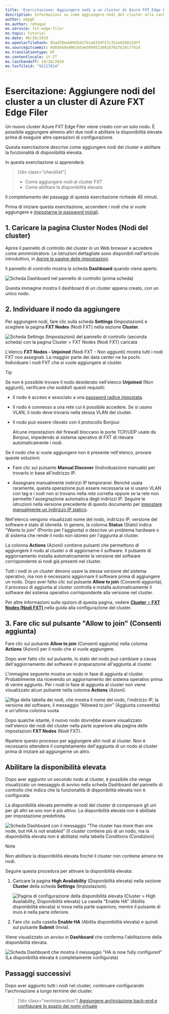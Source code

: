 ```yaml
---
title: 'Esercitazione: Aggiungere nodi a un cluster di Azure FXT Edge Filer'
description: Informazioni su come aggiungere nodi del cluster alla cache di archiviazione di Azure FXT Edge Filer e su come abilitare la funzionalità Disponibilità elevata.
author: ekpgh
ms.author: rohogue
ms.service: fxt-edge-filer
ms.topic: tutorial
ms.date: 06/20/2019
ms.openlocfilehash: 85ad78eeb095b427b1a6334f57c351e926022dff
ms.sourcegitcommit: 8d8deb9a406165de5050522681b782fb2917762d
ms.translationtype: HT
ms.contentlocale: it-IT
ms.lasthandoff: 10/20/2020
ms.locfileid: "92217814"
---
```

# <a name="tutorial-add-cluster-nodes-to-an-azure-fxt-edge-filer-cluster"></a>Esercitazione: Aggiungere nodi del cluster a un cluster di Azure FXT Edge Filer

Un nuovo cluster Azure FXT Edge Filer viene creato con un solo nodo. È possibile aggiungere almeno altri due nodi e abilitare la disponibilità elevata prima di eseguire altre operazioni di configurazione.

Questa esercitazione descrive come aggiungere nodi del cluster e abilitare la funzionalità di disponibilità elevata.

In questa esercitazione si apprenderà:

> [!div class="checklist"]
>
> * Come aggiungere nodi al cluster FXT
> * Come abilitare la disponibilità elevata

Il completamento dei passaggi di questa esercitazione richiede 45 minuti.

Prima di iniziare questa esercitazione, accendere i nodi che si vuole aggiungere e [impostarne le password iniziali](fxt-node-password.md).

## <a name="1-load-the-cluster-nodes-page"></a>1. Caricare la pagina Cluster Nodes (Nodi del cluster)

Aprire il pannello di controllo del cluster in un Web browser e accedere come amministratore. Le istruzioni dettagliate sono disponibili nell'articolo introduttivo, in [Aprire le pagine delle impostazioni](fxt-cluster-create.md#open-the-settings-pages).

Il pannello di controllo mostra la scheda **Dashboard** quando viene aperto. 

![Scheda Dashboard nel pannello di controllo (prima scheda)](media/fxt-cluster-config/dashboard-1-node.png)

Questa immagine mostra il dashboard di un cluster appena creato, con un unico nodo.

## <a name="2-locate-the-node-to-add"></a>2. Individuare il nodo da aggiungere

Per aggiungere nodi, fare clic sulla scheda **Settings** (Impostazioni) e scegliere la pagina **FXT Nodes** (Nodi FXT) nella sezione **Cluster**.

![Scheda Settings (Impostazioni) del pannello di controllo (seconda scheda) con la pagina Cluster > FXT Nodes (Nodi FXT) caricata](media/fxt-cluster-config/settings-fxt-nodes.png)

L'elenco **FXT Nodes - Unjoined** (Nodi FXT - Non aggiunti) mostra tutti i nodi FXT non assegnati. La maggior parte dei data center ne ha pochi. Individuare i nodi FXT che si vuole aggiungere al cluster.

> [!Tip]
> Se non è possibile trovare il nodo desiderato nell'elenco **Unjoined** (Non aggiunti), verificare che soddisfi questi requisiti:
>
> * Il nodo è acceso e associato a una [password radice impostata](fxt-node-password.md).
> * Il nodo è connesso a una rete cui è possibile accedere. Se si usano VLAN, il nodo deve trovarsi nella stessa VLAN del cluster.
> * Il nodo può essere rilevato con il protocollo Bonjour.
>
>   Alcune impostazioni del firewall bloccano le porte TCP/UDP usate da Bonjour, impedendo al sistema operativo di FXT di rilevare automaticamente i nodi.
>
> Se il nodo che si vuole aggiungere non è presente nell'elenco, provare queste soluzioni:
>
> * Fare clic sul pulsante **Manual Discover** (Individuazione manuale) per trovarlo in base all'indirizzo IP.
>
> * Assegnare manualmente indirizzi IP temporanei. Benché usata raramente, questa operazione può essere necessaria se si usano VLAN con tag e i nodi non si trovano nella rete corretta oppure se la rete non permette l'assegnazione automatica degli indirizzi IP. Seguire le istruzioni nella versione precedente di questo documento per [impostare manualmente un indirizzo IP statico](https://azure.github.io/Avere/legacy/create_cluster/4_8/html/static_ip.html).

Nell'elenco vengono visualizzati nome del nodo, indirizzo IP, versione del software e stato di idoneità. In genere, la colonna **Status** (Stato) indica "Wants to join" (Pronto per l'aggiunta) o descrive un problema hardware o di sistema che rende il nodo non idoneo per l'aggiunta al cluster.

La colonna **Actions** (Azioni) contiene pulsanti che permettono di aggiungere il nodo al cluster o di aggiornarne il software. Il pulsante di aggiornamento installa automaticamente la versione del software corrispondente ai nodi già presenti nel cluster.

Tutti i nodi in un cluster devono usare la stessa versione del sistema operativo, ma non è necessario aggiornare il software prima di aggiungere un nodo. Dopo aver fatto clic sul pulsante **Allow to join** (Consenti aggiunta), il processo di aggiunta al cluster controlla e installa automaticamente il software del sistema operativo corrispondente alla versione nel cluster.

Per altre informazioni sulle opzioni di questa pagina, vedere [**Cluster** > **FXT Nodes (Nodi FXT)** ](https://azure.github.io/Avere/legacy/ops_guide/4_7/html/gui_fxt_nodes.html) nella guida alla configurazione del cluster.

## <a name="3-click-the-allow-to-join-button"></a>3. Fare clic sul pulsante "Allow to join" (Consenti aggiunta)

Fare clic sul pulsante **Allow to join** (Consenti aggiunta) nella colonna **Actions** (Azioni) per il nodo che si vuole aggiungere.

Dopo aver fatto clic sul pulsante, lo stato del nodo può cambiare a causa dell'aggiornamento del software in preparazione all'aggiunta al cluster.

L'immagine seguente mostra un nodo in fase di aggiunta al cluster. Probabilmente sta ricevendo un aggiornamento del sistema operativo prima di venire aggiunto. Per i nodi in fase di aggiunta al cluster non viene visualizzato alcun pulsante nella colonna **Actions** (Azioni).

![Riga della tabella dei nodi, che mostra il nome del nodo, l'indirizzo IP, la versione del software, il messaggio "Allowed to join" (Aggiunta consentita) e un'ultima colonna vuota](media/fxt-cluster-config/node-join-in-process.png)

Dopo qualche istante, il nuovo nodo dovrebbe essere visualizzato nell'elenco dei nodi del cluster nella parte superiore alla pagina delle impostazioni **FXT Nodes** (Nodi FXT).

Ripetere questo processo per aggiungere altri nodi al cluster. Non è necessario attendere il completamento dell'aggiunta di un nodo al cluster prima di iniziare ad aggiungerne un altro.

## <a name="enable-high-availability"></a>Abilitare la disponibilità elevata

Dopo aver aggiunto un secondo nodo al cluster, è possibile che venga visualizzato un messaggio di avviso nella scheda Dashboard del pannello di controllo che indica che la funzionalità di disponibilità elevata non è configurata.

La disponibilità elevata permette ai nodi del cluster di compensare gli uni per gli altri se uno non è più attivo. La disponibilità elevata non è abilitata per impostazione predefinita.

![Scheda Dashboard con il messaggio "The cluster has more than one node, but HA is not enabled" (Il cluster contiene più di un nodo, ma la disponibilità elevata non è abilitata) nella tabella Conditions (Condizioni)](media/fxt-cluster-config/no-ha-2-nodes.png)

> [!Note]
> Non abilitare la disponibilità elevata finché il cluster non contiene almeno tre nodi.

Seguire questa procedura per attivare la disponibilità elevata:

1. Caricare la pagina **High Availability** (Disponibilità elevata) nella sezione **Cluster** della scheda **Settings** (Impostazioni).

   ![Pagina di configurazione della disponibilità elevata (Cluster > High Availability, Disponibilità elevata) La casella "Enable HA" (Abilita disponibilità elevata) si trova nella parte superiore, mentre il pulsante di invio è nella parte inferiore.](media/fxt-cluster-config/enable-ha.png)

2. Fare clic sulla casella **Enable HA** (Abilita disponibilità elevata) e quindi sul pulsante **Submit** (Invia).

Viene visualizzato un avviso in **Dashboard** che conferma l'abilitazione della disponibilità elevata.

![Scheda Dashboard che mostra il messaggio "HA is now fully configured" (La disponibilità elevata è completamente configurata)](media/fxt-cluster-config/ha-configured-alert.png)

## <a name="next-steps"></a>Passaggi successivi

Dopo aver aggiunto tutti i nodi nel cluster, continuare configurando l'archiviazione a lungo termine del cluster.

> [!div class="nextstepaction"]
> [Aggiungere archiviazione back-end e configurare lo spazio dei nomi virtuale](fxt-add-storage.md)